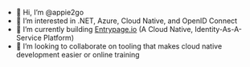 - 👋 Hi, I’m @appie2go
- 👀 I’m interested in .NET, Azure, Cloud Native, and OpenID Connect 
- 🌱 I’m currently building [Entrypage.io](https://www.entrypage.io) (A Cloud Native, Identity-As-A-Service Platform)
- 💞️ I’m looking to collaborate on tooling that makes cloud native development easier or online training

<!---
appie2go/appie2go is a ✨ special ✨ repository because its `README.md` (this file) appears on your GitHub profile.
You can click the Preview link to take a look at your changes.
--->
